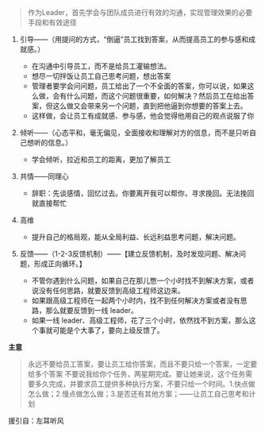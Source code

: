 > 作为Leader，首先学会与团队成员进行有效的沟通，实现管理效果的必要手段和有效途径


1. 引导——（用提问的方式，“倒逼”员工找到答案，从而提高员工的参与感和成就感。）
   - 在沟通中引导员工，而不是给员工灌输想法。
   - 想尽一切拌饭让员工自己思考问题，想出答案
   - 管理者要学会问问题，员工给出了一个不全面的答案，你可以说，如果这么做，会有什么问题，而这个问题很重要，如何解决？然后员工在给出答案，但这么做又会带来另一个问题，直到把他逼到你想要的答案上去。
   - 这样做，会让员工有成就感、参与感，他会觉得他用自己的观点说服了你

2. 倾听——（心态平和，毫无偏见，全面接收和理解对方的信息，而不是只听自己想听的信息。）
   - 学会倾听，拉近和员工的距离，更加了解员工

3. 共情——同理心
   - 辞职：先谈感情，回忆过去。你要离开我可以帮你，寻求挽回。无法挽回就直接帮忙

4. 高维
   - 提升自己的格局观，能从全局利益、长远利益思考问题，解决问题。

5. 反馈——（1-2-3反馈机制）——【建立反馈机制，及时发现问题、解决问题，形成正向循环。】
   - 不管你遇到什么问题，如果自己在那儿憋一个小时找不到解决方案，或者说没有任何思路，就要反馈到高级工程师这边来。
   - 如果跟高级工程师在一起两个小时内，找不到任何解决方案或者没有思路，那么就要反馈到一线 leader。
   - 如果一线 leader、高级工程师，花了三个小时，依然找不到方案，那么这个事就可能是个大事了，要向上级反馈了。


**主意**
> 永远不要给员工答案，要让员工给你答案，而且不要只给一个答案，一定要给多个答案
> 不要说我给你个任务，两星期完成。要让她来说，这个任务需要多久完成，并要求员工提供多种执行方案，不要只给一个时间。1.快点做怎么做；2.慢点做怎么做；3.是否还有其他方案；——让员工自己思考和计划



援引自：左耳听风
